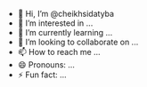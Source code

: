 - 👋 Hi, I’m @cheikhsidatyba
- 👀 I’m interested in ...
- 🌱 I’m currently learning ...
- 💞️ I’m looking to collaborate on ...
- 📫 How to reach me ...
- 😄 Pronouns: ...
- ⚡ Fun fact: ...

<!---
cheikhsidatyba/cheikhsidatyba is a ✨ special ✨ repository because its `README.md` (this file) appears on your GitHub profile.
You can click the Preview link to take a look at your changes.
--->
